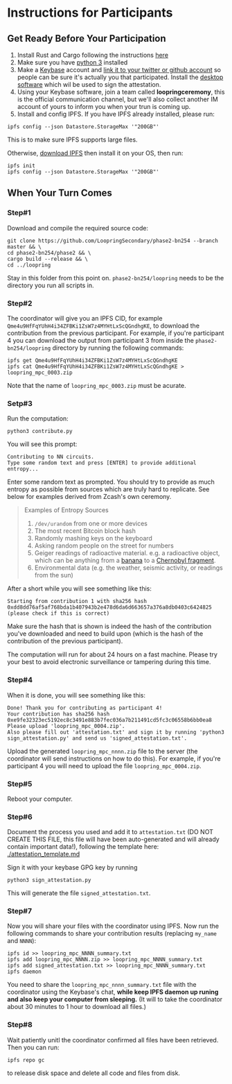 # Instructions for Participants

## Get Ready Before Your Participation

1. Install Rust and Cargo following the instructions [here](https://www.rust-lang.org/tools/install)
1. Make sure you have [python 3](https://www.python.org/downloads/) installed
1. Make a [Keybase](https://keybase.io/) account and [link it to your twitter or github account](https://github.com/pstadler/keybase-gpg-github) so people can be sure it's actually you that participated. Install the [desktop software](https://keybase.io/download) which wil be used to sign the attestation.
1. Using your Keybase software, join a team called **loopringceremony**, this is the official communication channel, but we'll also collect another IM account of yours to inform you when your trun is coming up.
1. Install and config IPFS. If you have IPFS already installed, please run:
```console
ipfs config --json Datastore.StorageMax '"200GB"'
```
This is to make sure IPFS supports large files.

Otherwise,  [download IPFS](https://dist.ipfs.io/#go-ipfs) then install it on your OS, then run:
```console
ipfs init
ipfs config --json Datastore.StorageMax '"200GB"'
```

## When Your Turn Comes

### Step#1

Download and compile the required source code:

```console
git clone https://github.com/LoopringSecondary/phase2-bn254 --branch master && \
cd phase2-bn254/phase2 && \
cargo build --release && \
cd ../loopring
```

Stay in this folder from this point on. `phase2-bn254/loopring` needs to be the directory you run all scripts in.

### Step#2

The coordinator will give you an IPFS CID, for example `Qme4u9HfFqYUhH4i34ZFBKi1ZsW7z4MYHtLxScQGndhgKE`, to download the contribution from the previous participant. For example, if you're participant 4 you can download the output from participant 3 from inside the `phase2-bn254/loopring` directory by running the following commands:

```
ipfs get Qme4u9HfFqYUhH4i34ZFBKi1ZsW7z4MYHtLxScQGndhgKE
ipfs cat Qme4u9HfFqYUhH4i34ZFBKi1ZsW7z4MYHtLxScQGndhgKE > loopring_mpc_0003.zip
```
Note that the name of `loopring_mpc_0003.zip` must be acurate.

### Setp#3

Run the computation:

```console
python3 contribute.py
```

You will see this prompt:

```
Contributing to NN circuits.
Type some random text and press [ENTER] to provide additional entropy...
```

Enter some random text as prompted. You should try to provide as much entropy as possible from sources which are truly hard to replicate. See below for examples derived from Zcash's own ceremony.

> Examples of Entropy Sources
>
> 1. `/dev/urandom` from one or more devices
> 3. The most recent Bitcoin block hash
> 2. Randomly mashing keys on the keyboard
> 5. Asking random people on the street for numbers
> 6. Geiger readings of radioactive material. e.g. a radioactive object, which can be anything from a [banana](https://en.wikipedia.org/wiki/Banana_equivalent_dose) to a [Chernobyl fragment](https://www.vice.com/en_us/article/gy8yn7/power-tau-zcash-radioactive-toxic-waste).
> 7. Environmental data (e.g. the weather, seismic activity, or readings from the sun)


After a short while you will see something like this:

```
Starting from contribution 1 with sha256 hash 0xdd8dd76af5af768bda1b407943b2e478d6da6d663657a376a8db0403c6424825 (please check if this is correct)
```

Make sure the hash that is shown is indeed the hash of the contribution you've downloaded and need to build upon (which is the hash of the contribution of the previous participant).

The computation will run for about 24 hours on a fast machine. Please try your best to avoid electronic surveillance or tampering during this time.

### Step#4
When it is done, you will see something like this:

```
Done! Thank you for contributing as participant 4!
Your contribution has sha256 hash 0xe9fe32323ec5192ec8c3491e883b7fec036a7b211491cd5fc3c06558b6bb0ea8
Please upload 'loopring_mpc_0004.zip'.
Also please fill out 'attestation.txt' and sign it by running 'python3 sign_attestation.py' and send us 'signed_attestation.txt'.
```

Upload the generated `loopring_mpc_nnnn.zip` file to the server (the coordinator will send instructions on how to do this). For example, if you're participant 4 you will need to upload the file `loopring_mpc_0004.zip`.

### Step#5

Reboot your computer.

### Step#6

Document the process you used and add it to `attestation.txt` (DO NOT CREATE THIS FILE, this file will have been auto-generated and will already contain important data!), following the template here: [./attestation_template.md](./attestation_template.md)

Sign it with your keybase GPG key by running

```console
python3 sign_attestation.py
```

This will generate the file `signed_attestation.txt`.

### Step#7
Now you will share your files with the coordinator using IPFS. 
Now run the following commands to share your contribution results (replacing `my_name` and `NNNN`):
```console
ipfs id >> loopring_mpc_NNNN_summary.txt
ipfs add loopring_mpc_NNNN.zip >> loopring_mpc_NNNN_summary.txt
ipfs add signed_attestation.txt >> loopring_mpc_NNNN_summary.txt
ipfs daemon
```
You need to share the `loopring_mpc_nnnn_summary.txt` file with the coordinator using the Keybase's chat, **while keep IPFS daemon up runing and also keep your computer from sleeping.** (It will to take the coordinator about 30 minutes to 1 hour to download all files.)

### Step#8
Wait patiently unitl the coordinator confirmed all files have been retrieved. Then you can run:
```console
ipfs repo gc
```
to release disk space and delete all code and files from disk.

